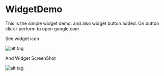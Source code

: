 # WidgetDemo
This is the simple widget demo. and also widget button added. On button click i perform to open google.com

See widget  icon 

![alt tag](https://s5.postimg.org/dxsll6vmf/Screenshot_2016_06_17_10_25_19.png)

And Widget ScreenShot

![alt tag](https://s5.postimg.org/vccttgsrb/Screenshot_2016_06_17_10_27_06.png)
